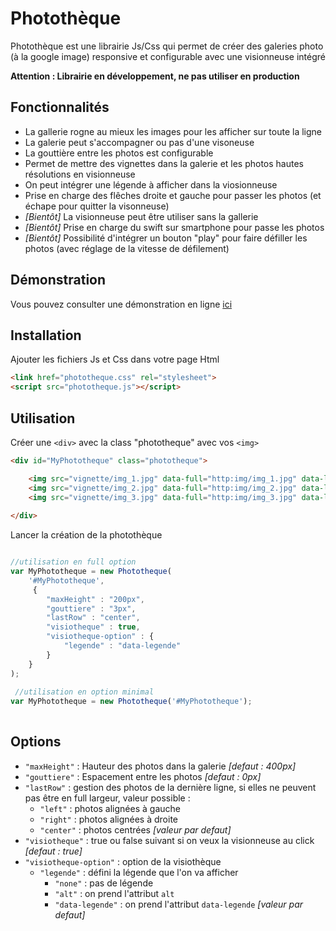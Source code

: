 # Photothèque

Photothèque est une librairie Js/Css qui permet de créer des galeries photo (à la google image) responsive et configurable avec une visionneuse intégré

**Attention : Librairie en développement, ne pas utiliser en production**

## Fonctionnalités

- La gallerie rogne au mieux les images pour les afficher sur toute la ligne
- La galerie peut s'accompagner ou pas d'une visoneuse
- La gouttière entre les photos est configurable
- Permet de mettre des vignettes dans la galerie et les photos hautes résolutions en visionneuse
- On peut intégrer une légende à afficher dans la viosionneuse
- Prise en charge des flêches droite et gauche pour passer les photos (et échape pour quitter la visonneuse)
- *[Bientôt]* La visionneuse peut être utiliser sans la gallerie
- *[Bientôt]* Prise en charge du swift sur smartphone pour passe les photos
- *[Bientôt]* Possibilité d'intégrer un bouton "play" pour faire défiller les photos (avec réglage de la vitesse de défilement)

## Démonstration

Vous pouvez consulter une démonstration en ligne [ici](http://www.lucien-chastan.fr/phototheque/index.html)

## Installation

Ajouter les fichiers Js et Css dans votre page Html

```html
<link href="phototheque.css" rel="stylesheet">
<script src="phototheque.js"></script>
```

## Utilisation

Créer une `<div>` avec la class "phototheque" avec vos `<img>`

```html
<div id="MyPhototheque" class="phototheque">

	<img src="vignette/img_1.jpg" data-full="http:img/img_1.jpg" data-legende="image 1" alt="">
	<img src="vignette/img_2.jpg" data-full="http:img/img_2.jpg" data-legende="image 2" alt="">
	<img src="vignette/img_3.jpg" data-full="http:img/img_3.jpg" data-legende="image 3" alt="">
	
</div>
```

Lancer la création de la photothèque

```javascript

//utilisation en full option
var MyPhototheque = new Phototheque(
    '#MyPhototheque',
     {
        "maxHeight" : "200px",
        "gouttiere" : "3px",
        "lastRow" : "center",
        "visiotheque" : true,
        "visiotheque-option" : {
            "legende" : "data-legende"
        }
    }
);
 
 //utilisation en option minimal
var MyPhototheque = new Phototheque('#MyPhototheque');
 
```

## Options

- `"maxHeight"` : Hauteur des photos dans la galerie *[defaut : 400px]*
- `"gouttiere"` : Espacement entre les photos *[defaut : 0px]*
- `"lastRow"` : gestion des photos de la dernière ligne, si elles ne peuvent pas être en full largeur, valeur possible :
	+ `"left"` : photos alignées à gauche
	+ `"right"` : photos alignées à droite
	+ `"center"` : photos centrées *[valeur par defaut]*
- `"visiotheque"` : true ou false suivant si on veux la visionneuse au click *[defaut : true]*
- `"visiotheque-option"` : option de la visiothèque
	+ `"legende"` : défini la légende que l'on va afficher
		* `"none"` : pas de légende
		* `"alt"` : on prend l'attribut `alt`
		* `"data-legende"` : on prend l'attribut `data-legende` *[valeur par defaut]*